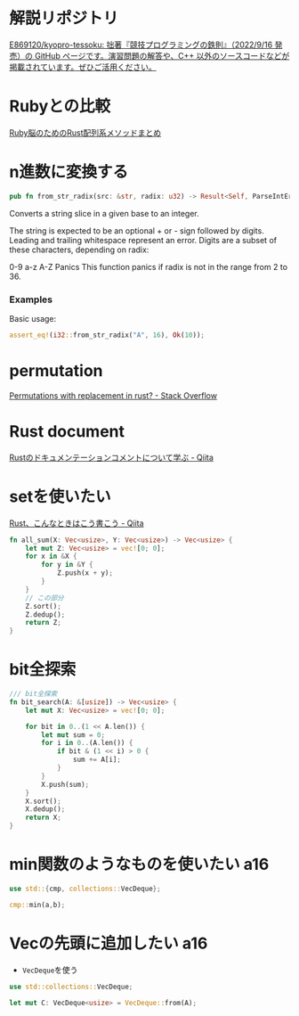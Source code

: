 # 解説リポジトリ
[E869120/kyopro-tessoku: 拙著『競技プログラミングの鉄則』（2022/9/16 発売）の GitHub ページです。演習問題の解答や、C++ 以外のソースコードなどが掲載されています。ぜひご活用ください。](https://github.com/E869120/kyopro-tessoku)

# Rubyとの比較
[Ruby脳のためのRust配列系メソッドまとめ](https://zenn.dev/megeton/articles/fb6266bcb6aa1b)

# n進数に変換する

```rust
pub fn from_str_radix(src: &str, radix: u32) -> Result<Self, ParseIntError>
```
Converts a string slice in a given base to an integer.

The string is expected to be an optional + or - sign followed by digits. Leading and trailing whitespace represent an error. Digits are a subset of these characters, depending on radix:

0-9
a-z
A-Z
Panics
This function panics if radix is not in the range from 2 to 36.

### Examples
Basic usage:

```rust
assert_eq!(i32::from_str_radix("A", 16), Ok(10));
```

# permutation
[Permutations with replacement in rust? - Stack Overflow](https://stackoverflow.com/questions/71420176/permutations-with-replacement-in-rust)

# Rust document
[Rustのドキュメンテーションコメントについて学ぶ - Qiita](https://qiita.com/simonritchie/items/87d3743e138763ff3e85)

# setを使いたい
[Rust、こんなときはこう書こう - Qiita](https://qiita.com/yasuo-ozu/items/e2e5a960d5b78cda02ef#%E9%87%8D%E8%A4%87%E3%82%92%E5%8F%96%E3%82%8A%E9%99%A4%E3%81%8F)

```rust
fn all_sum(X: Vec<usize>, Y: Vec<usize>) -> Vec<usize> {
    let mut Z: Vec<usize> = vec![0; 0];
    for x in &X {
        for y in &Y {
            Z.push(x + y);
        }
    }
	// この部分
    Z.sort();
    Z.dedup();
    return Z;
}
```

# bit全探索
```rust
/// bit全探索
fn bit_search(A: &[usize]) -> Vec<usize> {
    let mut X: Vec<usize> = vec![0; 0];

    for bit in 0..(1 << A.len()) {
        let mut sum = 0;
        for i in 0..(A.len()) {
            if bit & (1 << i) > 0 {
                sum += A[i];
            }
        }
        X.push(sum);
    }
    X.sort();
    X.dedup();
    return X;
}
```

# min関数のようなものを使いたい a16
```rust
use std::{cmp, collections::VecDeque};

cmp::min(a,b);
```

# Vecの先頭に追加したい a16
- `VecDeque`を使う
```rust
use std::collections::VecDeque;

let mut C: VecDeque<usize> = VecDeque::from(A);
```
